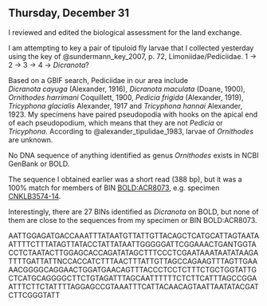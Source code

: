 
## Thursday, December 31

I reviewed and edited the biological assessment for the land exchange.

I am attempting to key a pair of tipuloid fly larvae that I collected yesterday using the key of @sundermann_key_2007, p. 72, Limoniidae/Pediciidae. 1 -> 2 -> 3 -> 4 -> *Dicranota*?

Based on a GBIF search, Pediciidae in our area include 	
*Dicranota cayuga* (Alexander, 1916), *Dicranota maculata* (Doane, 1900), *Ornithodes harrimani* Coquillett, 1900, *Pedicia frigida* (Alexander, 1919), *Tricyphona glacialis* Alexander, 1917 and *Tricyphona hannai* Alexander, 1923. My specimens have paired pseudopodia with hooks on the apical end of each pseudopodium, which means that they are not *Pedicia* or *Tricyphona*. According to @alexander_tipulidae_1983, larvae of *Ornithodes* are unknown.

No DNA sequence of anything identified as genus *Ornithodes* exists in NCBI GenBank or BOLD.

The sequence I obtained earlier was a short read (388 bp), but it was a 100% match for members of BIN [BOLD:ACR8073](http://boldsystems.org/index.php/Public_BarcodeCluster?clusteruri=BOLD:ACR8073), e.g. specimen [CNKLB3574-14](http://boldsystems.org/index.php/Public_RecordView?processid=CNKLB3574-14).

Interestingly, there are 27 BINs identified as *Dicranota* on BOLD, but none of them are close to the sequences from my specimen or BIN BOLD:ACR8073. 



AATTGGAGATGACCAAATTTATAATGTTATTGTTACAGCTCATGCATTAGTAATAATTTTCTTTATAGTTATACCTATTATAATTGGGGGATTCGGAAACTGANTGGTACCTCTAATACTTGGAGCACCAGATATAGCTTTCCCTCGAATAAATAATATAAGATTTTGATTATTNCCACCATCTTTAACTTTATTGTTAGCCAGAAGTTTAGTTGAAAACGGGGCAGGAACTGGATGAACAGTTTACCCTCCTCTTTCTGCTGGTATTGCTCATGCAGGGGCTTCTGTAGATTTAGCAATTTTTTCTCTTCATTTAGCCGGAATTTCTTCTATTTTAGGAGCCGTAAATTTCATTACAACAGTAATTAATATACGATCTTCGGGTATT